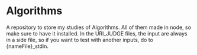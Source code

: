 # Algorithms
A repository to store my studies of Algorithms.
All of them made in node, so make sure to have it installed.
In the URI_JUDGE files, the input are always in a side file, so if you want to test with another inputs, do to {nameFile}_stdin.
